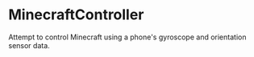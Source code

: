 # MinecraftController
Attempt to control Minecraft using a phone's gyroscope and orientation sensor data.
